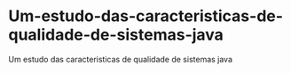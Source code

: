 # Um-estudo-das-caracteristicas-de-qualidade-de-sistemas-java
Um estudo das caracteristicas de qualidade de sistemas java
